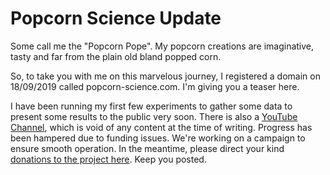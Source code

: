 # Popcorn Science Update


Some call me the "Popcorn Pope". My popcorn creations are imaginative, tasty and far from the plain old bland popped corn.

So, to take you with me on this marvelous journey, I registered a domain on 18/09/2019 called popcorn-science.com. I'm giving you a teaser here.
<!--more-->

I have been running my first few experiments to gather some data to present some results to the public very soon. There is also a [YouTube Channel](https://www.youtube.com/channel/UCjqXBpWF4y_ph2L2qURKbAg), which is void of any content at the time of writing. Progress has been hampered due to funding issues. We're working on a campaign to ensure smooth operation. In the meantime, please direct your kind [donations to the project here](https://bunq.me/popcornscience). Keep you posted.

